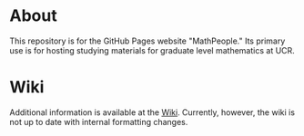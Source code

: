 # About

This repository is for the GitHub Pages website "MathPeople." Its primary use is for hosting studying materials for graduate level mathematics at UCR. 


# Wiki

Additional information is available at the [Wiki](https://github.com/MathPeople/MathPeople.github.io/wiki). Currently, however, the wiki is not up to date with internal formatting changes. 
